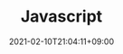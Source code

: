 ---
title: "Javascript"
date: 2021-02-10T21:04:11+09:00
description: Collection of Node projects
category: javascript
enableBio: true
---